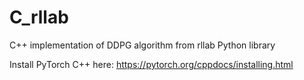 # C_rllab
C++ implementation of DDPG algorithm from rllab Python library


Install PyTorch C++ here: https://pytorch.org/cppdocs/installing.html
